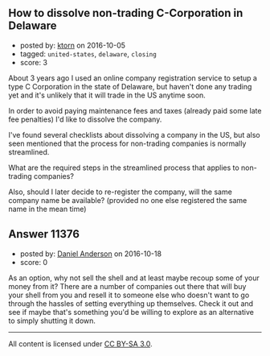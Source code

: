 ## How to dissolve non-trading C-Corporation in Delaware

- posted by: [ktorn](https://stackexchange.com/users/3578396/ktorn) on 2016-10-05
- tagged: `united-states`, `delaware`, `closing`
- score: 3

About 3 years ago I used an online company registration service to setup a type C Corporation in the state of Delaware, but haven't done any trading yet and it's unlikely that it will trade in the US anytime soon.

In order to avoid paying maintenance fees and taxes (already paid some late fee penalties) I'd like to dissolve the company.

I've found several checklists about dissolving a company in the US, but also seen mentioned that the process for non-trading companies is normally streamlined.

What are the required steps in the streamlined process that applies to non-trading companies?

Also, should I later decide to re-register the company, will the same company name be available? (provided no one else registered the same name in the mean time)


## Answer 11376

- posted by: [Daniel Anderson](https://stackexchange.com/users/8398759/daniel-anderson) on 2016-10-18
- score: 0

As an option, why not sell the shell and at least maybe recoup some of your money from it?  There are a number of companies out there that will buy your shell from you and resell it to someone else who doesn't want to go through the hassles of setting everything up themselves.  Check it out and see if maybe that's something you'd be willing to explore as an alternative to simply shutting it down.



---

All content is licensed under [CC BY-SA 3.0](https://creativecommons.org/licenses/by-sa/3.0/).
